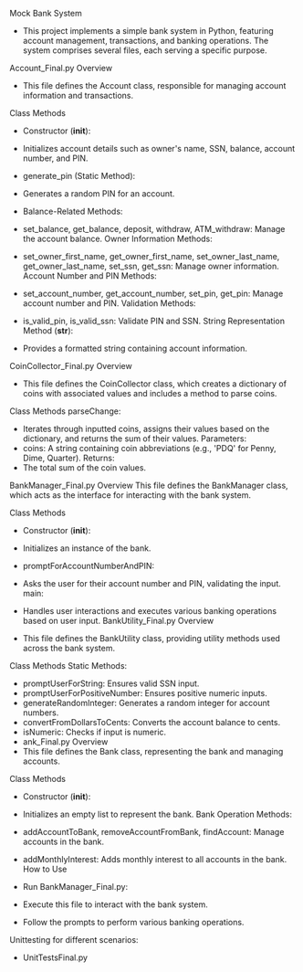 Mock Bank System
- This project implements a simple bank system in Python, featuring account management, transactions, and banking operations. The system comprises several files, each serving a specific purpose.

Account_Final.py
Overview
- This file defines the Account class, responsible for managing account information and transactions.

Class Methods
- Constructor (__init__):

- Initializes account details such as owner's name, SSN, balance, account number, and PIN.
- generate_pin (Static Method):

- Generates a random PIN for an account.
- Balance-Related Methods:

- set_balance, get_balance, deposit, withdraw, ATM_withdraw: Manage the account balance.
Owner Information Methods:

- set_owner_first_name, get_owner_first_name, set_owner_last_name, get_owner_last_name, set_ssn, get_ssn: Manage owner information.
Account Number and PIN Methods:

- set_account_number, get_account_number, set_pin, get_pin: Manage account number and PIN.
Validation Methods:

- is_valid_pin, is_valid_ssn: Validate PIN and SSN.
String Representation Method (__str__):

- Provides a formatted string containing account information.

CoinCollector_Final.py
Overview
- This file defines the CoinCollector class, which creates a dictionary of coins with associated values and includes a method to parse coins.

Class Methods
parseChange:
- Iterates through inputted coins, assigns their values based on the dictionary, and returns the sum of their values.
Parameters:
- coins: A string containing coin abbreviations (e.g., 'PDQ' for Penny, Dime, Quarter).
Returns:
- The total sum of the coin values.

BankManager_Final.py
Overview
This file defines the BankManager class, which acts as the interface for interacting with the bank system.

Class Methods
- Constructor (__init__):

- Initializes an instance of the bank.
- promptForAccountNumberAndPIN:

- Asks the user for their account number and PIN, validating the input.
main:

- Handles user interactions and executes various banking operations based on user input.
BankUtility_Final.py
Overview
- This file defines the BankUtility class, providing utility methods used across the bank system.

Class Methods
Static Methods:
- promptUserForString: Ensures valid SSN input.
- promptUserForPositiveNumber: Ensures positive numeric inputs.
- generateRandomInteger: Generates a random integer for account numbers.
- convertFromDollarsToCents: Converts the account balance to cents.
- isNumeric: Checks if input is numeric.
- ank_Final.py
Overview
- This file defines the Bank class, representing the bank and managing accounts.

Class Methods
- Constructor (__init__):

- Initializes an empty list to represent the bank.
Bank Operation Methods:

- addAccountToBank, removeAccountFromBank, findAccount: Manage accounts in the bank.
- addMonthlyInterest: Adds monthly interest to all accounts in the bank.
How to Use
- Run BankManager_Final.py:

- Execute this file to interact with the bank system.
- Follow the prompts to perform various banking operations.

Unittesting for different scenarios:
- UnitTestsFinal.py
